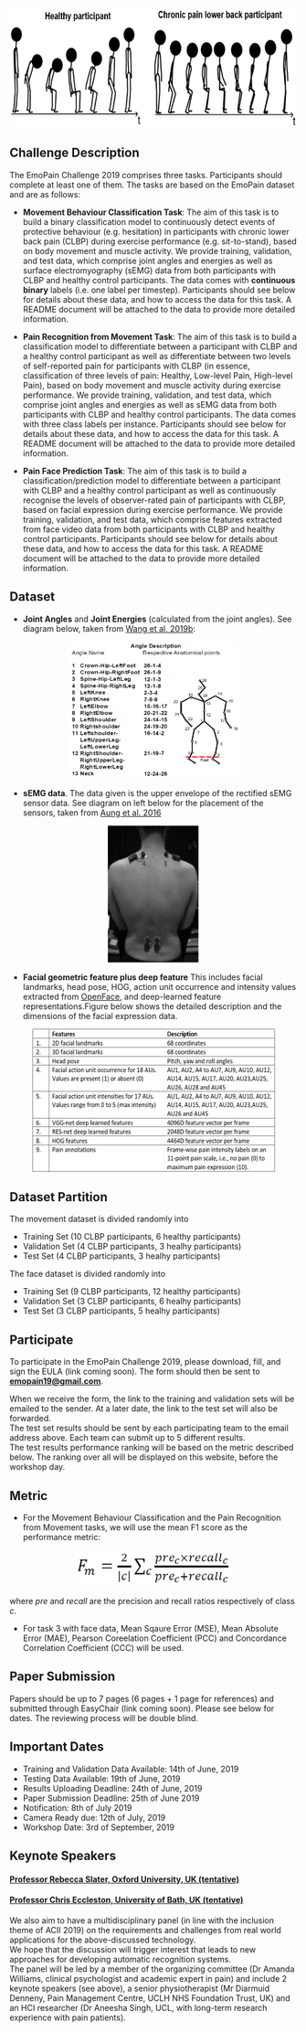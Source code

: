 <p align="center">
<img width="700" height="210" src="images/Animation1.PNG">
</p>

## Challenge Description
The EmoPain Challenge 2019 comprises three tasks. Participants should complete at least one of them. The tasks are based on the EmoPain dataset and are as follows:

- **Movement Behaviour Classification Task**: The aim of this task is to build a binary classification model to continuously detect events of protective behaviour (e.g. hesitation) in participants with chronic lower back pain (CLBP) during exercise performance (e.g. sit-to-stand), based on body movement and muscle activity. We provide training, validation, and test data, which comprise joint angles and energies as well as surface electromyography (sEMG) data from both participants with CLBP and healthy control participants. The data comes with **continuous binary** labels (i.e. one label per timestep). Participants should see below for details about these data, and how to access the data for this task. A README document will be attached to the data to provide more detailed information.  

- **Pain Recognition from Movement Task**: The aim of this task is to build a classification model to differentiate between a participant with CLBP and a healthy control participant as well as differentiate between two levels of self-reported pain for participants with CLBP (in essence, classification of three levels of pain: Healthy, Low-level Pain, High-level Pain), based on body movement and muscle activity during exercise performance. We provide training, validation, and test data, which comprise joint angles and energies as well as sEMG data from both participants with CLBP and healthy control participants. The data comes with three class labels per instance. Participants should see below for details about these data, and how to access the data for this task. A README document will be attached to the data to provide more detailed information.

- **Pain Face Prediction Task**: The aim of this task is to build a classification/prediction model to differentiate between a participant with CLBP and a healthy control participant as well as continuously recognise the levels of observer-rated pain of participants with CLBP, based on facial expression during exercise performance. We provide training, validation, and test data, which comprise features extracted from face video data from both participants with CLBP and healthy control participants. Participants should see below for details about these data, and how to access the data for this task. A README document will be attached to the data to provide more detailed information.



## Dataset

- **Joint Angles** and **Joint Energies** (calculated from the joint angles). See diagram below, taken from [Wang et al. 2019b](https://arxiv.org/abs/1904.10824):

<p align="center">
<img width="300" height="240" src="images/Angle.PNG">
</p>

- **sEMG data**. The data given is the upper envelope of the rectified sEMG sensor data. See diagram on left below for the placement of the sensors, taken from [Aung et al. 2016](https://ieeexplore.ieee.org/abstract/document/7173007)

<p align="center">
<img width="160" height="240" src="images/sEMGcapture.PNG">
</p>


- **Facial geometric feature plus deep feature** This includes facial landmarks, head pose, HOG, action unit occurrence and intensity values extracted from [OpenFace](https://github.com/TadasBaltrusaitis/OpenFace), and deep-learned feature representations.Figure below shows the detailed description and the dimensions of the facial expression data.

<p align="center">
<img width="425" height="250" src="images/facefeature.png">
</p>

## Dataset Partition
The movement dataset is divided randomly into 
- Training Set (10 CLBP participants, 6 healthy participants)
- Validation Set (4 CLBP participants, 3 healhy participants)
- Test Set (4 CLBP participants, 3 healhy participants)

The face dataset is divided randomly into 
- Training Set (9 CLBP participants, 12 healthy participants)
- Validation Set (3 CLBP participants, 6 healhy participants)
- Test Set (3 CLBP participants, 5 healhy participants)

## Participate
To participate in the EmoPain Challenge 2019, please download, fill, and sign the EULA (link coming soon). The form should then be sent to **emopain19@gmail.com**.
<br>

When we receive the form, the link to the training and validation sets will be emailed to the sender. At a later date, the link to the test set will also be forwarded.
<br>
The test set results should be sent by each participating team to the email address above. Each team can submit up to 5 different results. 
<br>
The test results performance ranking will be based on the metric described below. The ranking over all will be displayed on this website, before the workshop day.

## Metric
- For the Movement Behaviour Classification and the Pain Recognition from Movement tasks, we will use the mean F1 score as the performance metric:

<p align="center">
<img width="272" height="64" src="images/meanf1.PNG">
</p>

where _pre_ and _recall_ are the precision and recall ratios respectively of class _c_.

- For task 3 with face data, Mean Sqaure Error (MSE), Mean Absolute Error (MAE), Pearson Coreelation Coefficient (PCC) and Concordance Correlation Coefficient (CCC) will be used.

## Paper Submission
Papers should be up to 7 pages (6 pages + 1 page for references) and submitted through EasyChair (link coming soon). Please see below for dates. The reviewing process will be double blind.
<br>

## Important Dates

- Training and Validation Data Available: 14th of June, 2019
- Testing Data Available: 19th of June, 2019 
- Results Uploading Deadline: 24th of June, 2019
- Paper Submission Deadline: 25th of June 2019
- Notification: 8th of July 2019 
- Camera Ready due: 12th of July, 2019 
- Workshop Date: 3rd of September, 2019

## Keynote Speakers

#### [Professor Rebecca Slater, Oxford University, UK (tentative)](https://www.paediatrics.ox.ac.uk/team/rebeccah-slater)
#### [Professor Chris Eccleston, University of Bath, UK (tentative)](https://researchportal.bath.ac.uk/en/persons/chris-eccleston)

We also aim to have a multidisciplinary panel (in line with the inclusion theme of ACII 2019) on the requirements and challenges from 
real world applications for the above-discussed technology.
<br>
We hope that the discussion will trigger interest that leads to new approaches for developing automatic recognition systems. 
<br>
The panel will be led by a member of the organizing committee (Dr Amanda Williams, clinical psychologist and academic expert in pain) and include 2 keynote speakers (see above), a senior physiotherapist (Mr Diarmuid Denneny, Pain Management Centre, UCLH NHS Foundation Trust, UK) and an HCI researcher (Dr Aneesha Singh, UCL, with long-term research experience with pain patients).
